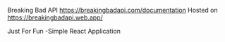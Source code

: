 Breaking Bad API  https://breakingbadapi.com/documentation
Hosted on https://breakingbadapi.web.app/

Just For Fun
  -Simple React Application
